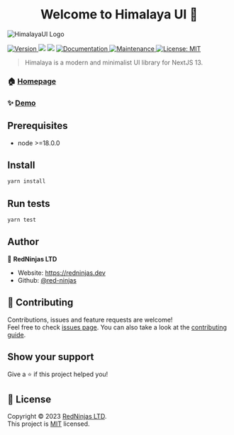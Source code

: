 <h1 align="center">Welcome to Himalaya UI 👋</h1>

![HimalayaUI Logo](https://github.com/red-ninjas/himalaya-ui/blob/master/src/public/images/himalaya-banner-dark.png?raw=true)

<p>
  <a href="https://www.npmjs.com/package/himalaya-ui" target="_blank">
    <img alt="Version" src="https://img.shields.io/npm/v/himalaya-ui.svg">
  </a>
  <img src="https://img.shields.io/badge/node-%3E%3D18.0.0-blue.svg" />
  <img src="https://img.shields.io/badge/next-%3E%3D13.0.0-green.svg" />
  
  <a href="https://github.com/red-ninjas/himalaya-ui#readme" target="_blank">
    <img alt="Documentation" src="https://img.shields.io/badge/documentation-yes-brightgreen.svg" />
  </a>
  <a href="https://github.com/red-ninjas/himalaya-ui/graphs/commit-activity" target="_blank">
    <img alt="Maintenance" src="https://img.shields.io/badge/Maintained%3F-yes-green.svg" />
  </a>
  <a href="https://github.com/red-ninjas/himalaya-ui/blob/master/LICENSE" target="_blank">
    <img alt="License: MIT" src="https://img.shields.io/github/license/red-ninjas/himalaya-ui" />
  </a>
</p>

> Himalaya is a modern and minimalist UI library for NextJS 13.

### 🏠 [Homepage](https://himalaya-ui.com)

### ✨ [Demo](https://github.com/red-ninjas/landing-page)

## Prerequisites

- node >=18.0.0

## Install

```sh
yarn install
```

## Run tests

```sh
yarn test
```

## Author

👤 **RedNinjas LTD**

* Website: https://redninjas.dev
* Github: [@red-ninjas](https://github.com/red-ninjas)

## 🤝 Contributing

Contributions, issues and feature requests are welcome!<br />Feel free to check [issues page](https://github.com/red-ninjas/himalaya-ui/issues). You can also take a look at the [contributing guide](https://github.com/red-ninjas/himalaya-ui/blob/master/CONTRIBUTING.md).

## Show your support

Give a ⭐️ if this project helped you!

## 📝 License

Copyright © 2023 [RedNinjas LTD](https://github.com/red-ninjas).<br />
This project is [MIT](https://github.com/red-ninjas/himalaya-ui/blob/master/LICENSE) licensed.
